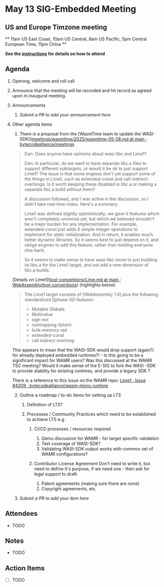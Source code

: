 # May 13 SIG-Embedded Meeting
## US and Europe Timzone meeting
** 11am US East Coast, 10am US Central, 8am US Pacific, 5pm Central European Time, 11pm China **

**See the [instructions](../README.md) for details on how to attend**

## Agenda

1. Opening, welcome and roll call

1. Announce that the meeting will be recorded and hit record as agreed upon in inaugural meeting. 

1. Announcements
    1. _Submit a PR to add your announcement here_
    
1. Other agenda items
    1. There is a proposal from the [WasmTime team to update the WASI-SDK]([meetings/wasmtime/2025/wasmtime-05-08.md at main · bytecodealliance/meetings](https://github.com/bytecodealliance/meetings/blob/main/wasmtime/2025/wasmtime-05-08.md)
    
    > Dan: Does anyone have opinions about wasi-libc and Lime1?
    >
    > Dan: In particular, do we want to have separate libc.a files to support different subtargets, or would it be ok to just support Lime1? The issue is that some engines don't yet support some of the things in Lime1, such as extended-const and call-indirect-overlongs. Is it worth keeping these disabled in libc.a or making a separate libc.a build without them?
    >
    > A discussion followed, and I was active in the discussion, so I didn't take real-time notes. Here's a summary:
    >
    > Lime1 was defined slightly optimistically; we gave it features which aren't completely universal yet, but which we believed shouldn't be a major burden for any implementation. For example, extended-const just adds 6 simple integer operations to implement for static initialization. And in return, it enables much better dynamic libraries. So it seems best to just depend on it, and oblige engines to add this feature, rather than holding everyone else back.
    >
    > So it seems to make sense to have wasi-libc move to just building its libc.a for the Lime1 target, and not add a new dimension of libc.a builds.
    
    [Details on Lime1]([tool-conventions/Lime.md at main · WebAssembly/tool-conventions](https://github.com/WebAssembly/tool-conventions/blob/main/Lime.md)) (highlights below)
    
    >The Lime1 target consists of [WebAssembly 1.0] plus the following standardized ([phase-5]) features:
    >* Mutable Globals
    >* Multivalue
    >* sign-ext
    >* nontrapping-fptoint
    >* bulk-memory-opt
    >* extended-const
    >* call indirect overlong
    
    This appears to mean that the WASI-SDK would drop support (again?) for already deployed embedded runtimes?! - Is this going to be a significant impact for WAMR users? Was this discussed at the WAMR TSC meeting? Would it make sense of the E-SIG to fork the WASI -SDK to provide stability for existing runtimes, and provide a legacy SDK ?
    
    There is a reference to this issue on the WAMR repo:
    [Lime1 · Issue #4209 · bytecodealliance/wasm-micro-runtime](https://github.com/bytecodealliance/wasm-micro-runtime/issues/4209)
    
    2. Outline a roadmap / to-do items for setting up LTS
    
       1. Definition of LTS?
    
       2. Processes / Community Practices which need to be established to achieve LTS
          e.g. 
    
          1. CI/CD processes / resources required
    
             1. Qemu discussion for WAMR  - for target specific validation
             2. Test coverage of WASI-SDK?
             3. Validating WASI-SDK output works with common set of WAMR configurations?
    
          2. Contributor License Agreement
             Don't need to write it, but need to define it's purpose, if we need one - then ask for legal support to draft:
    
             1. Patent agreements (making sure there are none)
             2. Copyright agreements, etc.
    
             
    
    1. _Submit a PR to add your item here_

## Attendees

* TODO

## Notes

* TODO

## Action Items

* [ ] TODO

